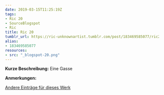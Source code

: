 ```yaml
---
date: 2019-03-15T11:25:19Z
tags:
- Ric 20
- SourceBlogspot
- Ric
title: Ric 20
tumblr_url: https://ric-unknownartist.tumblr.com/post/183469585077/ric20
alias:
- 183469585077
resources:
- src: "_blogspot-20.png"
---
```


**Kurze Beschreibung:** Eine Gasse

**Anmerkungen:**

[Andere Einträge für dieses Werk](/de/tags/ric-20)
